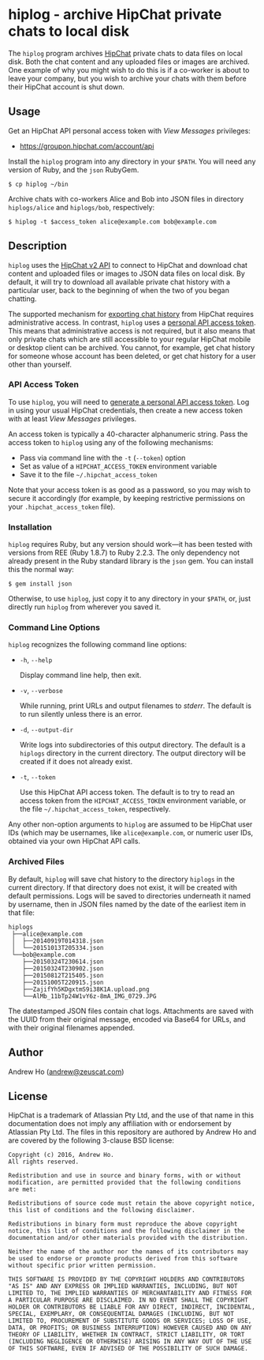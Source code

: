 hiplog - archive HipChat private chats to local disk
====================================================

The `hiplog` program archives [HipChat](https://www.hipchat.com/)
private chats to data files on local disk. Both the chat content and any
uploaded files or images are archived. One example of why you might wish
to do this is if a co-worker is about to leave your company, but you
wish to archive your chats with them before their HipChat account is
shut down.

Usage
-----

Get an HipChat API personal access token with *View Messages* privileges:

* https://groupon.hipchat.com/account/api

Install the `hiplog` program into any directory in your `$PATH`. You
will need any version of Ruby, and the `json` RubyGem.

    $ cp hiplog ~/bin

Archive chats with co-workers Alice and Bob into JSON files in directory
`hiplogs/alice` and `hiplogs/bob`, respectively:

    $ hiplog -t $access_token alice@example.com bob@example.com

Description
-----------

`hiplog` uses the [HipChat v2 API](https://www.hipchat.com/docs/apiv2/)
to connect to HipChat and download chat content and uploaded files or
images to JSON data files on local disk. By default, it will try to
download all available private chat history with a particular user,
back to the beginning of when the two of you began chatting.

The supported mechanism for
[exporting chat history](https://confluence.atlassian.com/display/HIPCHATKB/Exporting+chat+history)
from HipChat requires administrative access. In contrast, `hiplog` uses a
[personal API access token](https://groupon.hipchat.com/account/api).
This means that administrative access is not required, but it also means
that only private chats which are still accessible to your regular
HipChat mobile or desktop client can be archived. You cannot, for
example, get chat history for someone whose account has been deleted,
or get chat history for a user other than yourself.

### API Access Token

To use `hiplog`, you will need to
[generate a personal API access token](https://groupon.hipchat.com/account/api).
Log in using your usual HipChat credentials, then create a new access
token with at least *View Messages* privileges.

An access token is typically a 40-character alphanumeric string. Pass
the access token to `hiplog` using any of the following mechanisms:

* Pass via command line with the `-t` (`--token`) option
* Set as value of a `HIPCHAT_ACCESS_TOKEN` environment variable
* Save it to the file `~/.hipchat_access_token`

Note that your access token is as good as a password, so you may wish to
secure it accordingly (for example, by keeping restrictive permissions
on your `.hipchat_access_token` file).

### Installation

`hiplog` requires Ruby, but any version should work—it has been tested
with versions from REE (Ruby 1.8.7) to Ruby 2.2.3. The only dependency
not already present in the Ruby standard library is the `json` gem. You
can install this the normal way:

    $ gem install json

Otherwise, to use `hiplog`, just copy it to any directory in your
`$PATH`, or, just directly run `hiplog` from wherever you saved it.

### Command Line Options

`hiplog` recognizes the following command line options:

* `-h`, `--help`

  Display command line help, then exit.

* `-v`, `--verbose`

  While running, print URLs and output filenames to *stderr*.
  The default is to run silently unless there is an error.

* `-d`, `--output-dir`

  Write logs into subdirectories of this output directory.
  The default is a `hiplogs` directory in the current directory.
  The output directory will be created if it does not already exist.

* `-t`, `--token`

  Use this HipChat API access token. The default is to try to read
  an access token from the `HIPCHAT_ACCESS_TOKEN` environment variable,
  or the file `~/.hipchat_access_token`, respectively.

Any other non-option arguments to `hiplog` are assumed to be HipChat
user IDs (which may be usernames, like `alice@example.com`, or numeric
user IDs, obtained via your own HipChat API calls.

### Archived Files

By default, `hiplog` will save chat history to the directory `hiplogs`
in the current directory. If that directory does not exist, it will be
created with default permissions. Logs will be saved to directories
underneath it named by username, then in JSON files named by the date
of the earliest item in that file:

    hiplogs
     ├──alice@example.com
     │  ├──20140919T014318.json
     │  └──20151013T205334.json
     └──bob@example.com
        ├──20150324T230614.json
        ├──20150324T230902.json
        ├──20150812T215405.json
        ├──20151005T220915.json
        ├──ZajifYh5KDgxtmS9i38K1A.upload.png
        └──AlMb_11bTp24W1vY6z-8mA_IMG_0729.JPG

The datestamped JSON files contain chat logs. Attachments are saved with
the UUID from their original message, encoded via Base64 for URLs, and
with their original filenames appended.

Author
------

Andrew Ho (<andrew@zeuscat.com>)

License
-------

HipChat is a trademark of Atlassian Pty Ltd, and the use of that name in
this documentation does not imply any affiliation with or endorsement by
Atlassian Pty Ltd. The files in this repository are authored by Andrew
Ho and are covered by the following 3-clause BSD license:

    Copyright (c) 2016, Andrew Ho.
    All rights reserved.

    Redistribution and use in source and binary forms, with or without
    modification, are permitted provided that the following conditions
    are met:

    Redistributions of source code must retain the above copyright notice,
    this list of conditions and the following disclaimer.

    Redistributions in binary form must reproduce the above copyright
    notice, this list of conditions and the following disclaimer in the
    documentation and/or other materials provided with the distribution.

    Neither the name of the author nor the names of its contributors may
    be used to endorse or promote products derived from this software
    without specific prior written permission.

    THIS SOFTWARE IS PROVIDED BY THE COPYRIGHT HOLDERS AND CONTRIBUTORS
    "AS IS" AND ANY EXPRESS OR IMPLIED WARRANTIES, INCLUDING, BUT NOT
    LIMITED TO, THE IMPLIED WARRANTIES OF MERCHANTABILITY AND FITNESS FOR
    A PARTICULAR PURPOSE ARE DISCLAIMED. IN NO EVENT SHALL THE COPYRIGHT
    HOLDER OR CONTRIBUTORS BE LIABLE FOR ANY DIRECT, INDIRECT, INCIDENTAL,
    SPECIAL, EXEMPLARY, OR CONSEQUENTIAL DAMAGES (INCLUDING, BUT NOT
    LIMITED TO, PROCUREMENT OF SUBSTITUTE GOODS OR SERVICES; LOSS OF USE,
    DATA, OR PROFITS; OR BUSINESS INTERRUPTION) HOWEVER CAUSED AND ON ANY
    THEORY OF LIABILITY, WHETHER IN CONTRACT, STRICT LIABILITY, OR TORT
    (INCLUDING NEGLIGENCE OR OTHERWISE) ARISING IN ANY WAY OUT OF THE USE
    OF THIS SOFTWARE, EVEN IF ADVISED OF THE POSSIBILITY OF SUCH DAMAGE.
